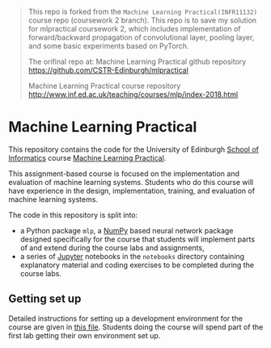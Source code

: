 > This repo is forked from the `Machine Learning Practical(INFR11132)`  course repo (coursework 2 branch). This repo is to save my solution for mlpractical coursework 2, which includes implementation of forward/backward propagation of convolutional layer, pooling layer, and some basic experiments based on PyTorch.
>
> The orifinal repo at: Machine Learning Practical github repository https://github.com/CSTR-Edinburgh/mlpractical
>
> Machine Learning Practical course repository http://www.inf.ed.ac.uk/teaching/courses/mlp/index-2018.html

# Machine Learning Practical

This repository contains the code for the University of Edinburgh [School of Informatics](http://www.inf.ed.ac.uk) course [Machine Learning Practical](http://www.inf.ed.ac.uk/teaching/courses/mlp/).

This assignment-based course is focused on the implementation and evaluation of machine learning systems. Students who do this course will have experience in the design, implementation, training, and evaluation of machine learning systems.

The code in this repository is split into:

  *  a Python package `mlp`, a [NumPy](http://www.numpy.org/) based neural network package designed specifically for the course that students will implement parts of and extend during the course labs and assignments,
  *  a series of [Jupyter](http://jupyter.org/) notebooks in the `notebooks` directory containing explanatory material and coding exercises to be completed during the course labs.

## Getting set up

Detailed instructions for setting up a development environment for the course are given in [this file](notes/environment-set-up.md). Students doing the course will spend part of the first lab getting their own environment set up.
